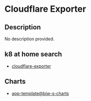# Cloudflare Exporter

## Description

No description provided.

## k8 at home search

- [cloudflare-exporter](https://nanne.dev/k8s-at-home-search/#/cloudflare-exporter)

## Charts

- [app-template@bjw-s-charts](https://bjw-s.github.io/helm-charts/)

